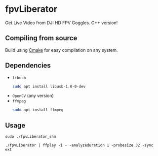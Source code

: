 # fpvLiberator
Get Live Video from DJI HD FPV Goggles. C++ version!

## Compiling from source

Build using [Cmake](https://cmake.org/download/) for easy compilation on any system. 

## Dependencies
- `libusb`
  ```bash
  sudo apt install libusb-1.0-0-dev
  ```
- `OpenCV` (any version)
- `ffmpeg`
  ```bash
  sudo apt install ffmpeg
  ```

## Usage
```
sudo ./fpvLiberator_shm
```

```
./fpvLiberator | ffplay -i - -analyzeduration 1 -probesize 32 -sync ext
```
